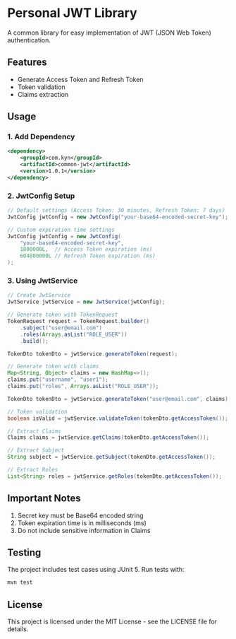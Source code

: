 # Personal JWT Library

A common library for easy implementation of JWT (JSON Web Token) authentication.

## Features
- Generate Access Token and Refresh Token
- Token validation
- Claims extraction

## Usage

### 1. Add Dependency

```xml
<dependency>
    <groupId>com.kyn</groupId>
    <artifactId>common-jwt</artifactId>
    <version>1.0.1</version>
</dependency>
```

### 2. JwtConfig Setup

```java
// Default settings (Access Token: 30 minutes, Refresh Token: 7 days)
JwtConfig jwtConfig = new JwtConfig("your-base64-encoded-secret-key");

// Custom expiration time settings
JwtConfig jwtConfig = new JwtConfig(
    "your-base64-encoded-secret-key",
    1800000L,  // Access Token expiration (ms)
    604800000L // Refresh Token expiration (ms)
);
```

### 3. Using JwtService

```java
// Create JwtService
JwtService jwtService = new JwtService(jwtConfig);

// Generate token with TokenRequest
TokenRequest request = TokenRequest.builder()
    .subject("user@email.com")
    .roles(Arrays.asList("ROLE_USER"))
    .build();

TokenDto tokenDto = jwtService.generateToken(request);

// Generate token with claims
Map<String, Object> claims = new HashMap<>();
claims.put("username", "user1");
claims.put("roles", Arrays.asList("ROLE_USER"));

TokenDto tokenDto = jwtService.generateToken("user@email.com", claims);

// Token validation
boolean isValid = jwtService.validateToken(tokenDto.getAccessToken());

// Extract Claims
Claims claims = jwtService.getClaims(tokenDto.getAccessToken());

// Extract Subject
String subject = jwtService.getSubject(tokenDto.getAccessToken());

// Extract Roles
List<String> roles = jwtService.getRoles(tokenDto.getAccessToken());
```

## Important Notes
1. Secret key must be Base64 encoded string
2. Token expiration time is in milliseconds (ms)
3. Do not include sensitive information in Claims

## Testing
The project includes test cases using JUnit 5. Run tests with:

```bash
mvn test
```
## License
This project is licensed under the MIT License - see the LICENSE file for details. 